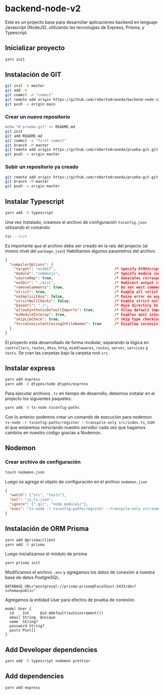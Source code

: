 # backend-node-v2

Este es un projecto base para desarrollar aplicaciones backend en lenguaje Javascript (NodeJS), utilizando las tecnologías de Express, Prisma, y Typescript.

## Inicializar proyecto

```bash
yarn init
```

## Instalación de GIT

```bash
git init -b master
git add -A
git commit -m "commit"
git remote add origin https://github.com/robertoAraneda/backend-node-v2.git
git push -u origin main
```

### Crear un nuevo repositorio

```bash
echo "# prueba-git" >> README.md
git init
git add README.md
git commit -m "first commit"
git branch -M master
git remote add origin https://github.com/robertoAraneda/prueba-git.git
git push -u origin master
```
### Subir un repositorio ya creado

```bash
git remote add origin https://github.com/robertoAraneda/prueba-git.git
git branch -M master
git push -u origin master
```

## Instalar Typescript

```bash
yarn add -D typescript
```
Una vez instalado, creamos el archivo de configuración `tsconfig.json` utilizando el comando:

```bash
tsc --init
```
Es importante que el archivo debe ser creado en la raíz del projecto (al mismo nivel del `package.json`)
Habilitamos algunos parametros del archivo.

```json
{
  "compilerOptions": {
    "target": "es2017",                           /* Specify ECMAScript target version: 'ES3' (default), 'ES5', 'ES2015', 'ES2016', 'ES2017', 'ES2018', 'ES2019', 'ES2020', or 'ESNEXT'. */
    "module": "commonjs",                         /* Specify module code generation: 'none', 'commonjs', 'amd', 'system', 'umd', 'es2015', 'es2020', or 'ESNext'. */
    "sourceMap": true,                            /* Generates corresponding '.map' file. */
    "outDir": "./dist",                           /* Redirect output structure to the directory. */
    "removeComments": true,                       /* Do not emit comments to output. */
    "strict": true,                               /* Enable all strict type-checking options. */
    "noImplicitAny": false,                       /* Raise error on expressions and declarations with an implied 'any' type. */
    "strictNullChecks": false,                    /* Enable strict null checks. */
    "baseUrl": "./",                              /* Base directory to resolve non-absolute module names. */
    "allowSyntheticDefaultImports": true,         /* Allow default imports from modules with no default export. This does not affect code emit, just typechecking. */
    "esModuleInterop": true,                      /* Enables emit interoperability between CommonJS and ES Modules via creation of namespace objects for all imports. Implies 'allowSyntheticDefaultImports'. */
    "skipLibCheck": true,                         /* Skip type checking of declaration files. */
    "forceConsistentCasingInFileNames": true      /* Disallow inconsistently-cased references to the same file. */
  }
}
```

El proyecto esta desarrollado de forma modular, separando la lógica en `controllers`, `routes`, `dtos`, `http`, `middlewares`, `routes`, `server`, `services` y `tests`.
Se cran las carpetas bajo la carpeta root `src`.

## Instalar express

```bash
yarn add express
yarn add -D @types/node @types/express
```

Para ejecutar archivos `.ts` en tiempo de desarrollo, debemos instalar en el projecto los siguientes paquetes:

```bash
yarn add -D ts-node tsconfig-paths
```
Con lo anterior podemos crear un comando de execución para nodemon `ts-node -r tsconfig-paths/register --transpile-only src/index.ts`, con el que estaremos reiniciando nuestro servidor cada vez que hagamos cambios en nuestro código gracias a Nodemon.

## Nodemon

### Crear archivo de configuración

```bash
touch nodemon.json
```

Luego se agrega el objeto de configuración en el archivo `nodemon.json`
```json
{
  "watch": ["src", "tests"],
  "ext": "js,ts,json",
  "ignore": [".git", "node_modules/"],
  "exec": "ts-node -r tsconfig-paths/register --transpile-only src/index.ts"
}
```
## Instalación de ORM Prisma

```bash
yarn add @prisma/client
yarn add -D prisma
```
Luego inicializamos el módulo de prisma

```bash
yarn prisma init  
```

Modificamos el archivo `.env` y agregamos los datos de conexión a nuestra base de datos PostgreSQL.

```text
DATABASE_URL="postgresql://prisma:prisma@localhost:5433/dev?schema=public"
```

Agregamos la entidad User para efectos de prueba de conexión.

```prisma
model User {
  id    Int     @id @default(autoincrement())
  email String  @unique
  name  String?
  password String?
  posts Post[]
}
```

## Add Developer dependencies

```bash
yarn add -D typescript nodemon prettier
```


## Add dependencies

```bash
yarn add express
```
